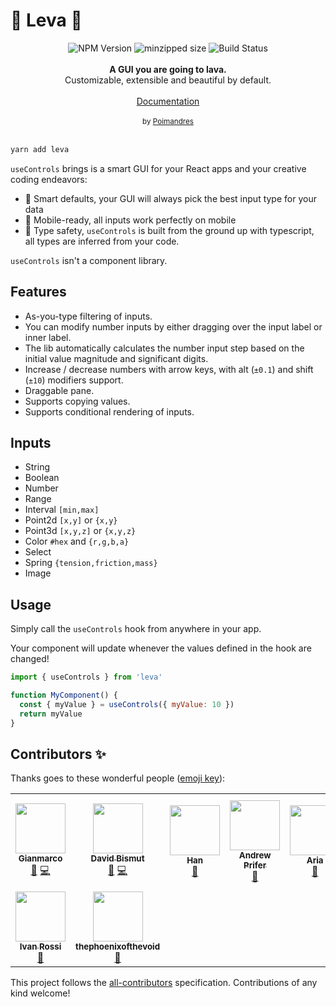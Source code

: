 <h1>🌋 Leva 🌋</h1>

<div align="center">
    <img src="https://badgen.net/npm/v/leva" alt="NPM Version" />
  <img src="https://badgen.net/bundlephobia/minzip/leva" alt="minzipped size"/>
    <img src="https://github.com/gsimone/leva/workflows/CI/badge.svg" alt="Build Status" />
</a>
</div>
<br />
<div align="center"><strong>A GUI you are going to lava.</strong></div>
<div align="center"> Customizable, extensible and beautiful by default.</div>
<br />
<div align="center">
<a href="https://docs.pmnd.rs/leva">Documentation</a> 
</div>
<br />
<div align="center">
  <sub>by <a href="https://twitter.com/pmndrs">Poimandres</a></sub>
</div>

<br />

```bash
yarn add leva
```

`useControls` brings is a smart GUI for your React apps and your creative coding endeavors:

- 🧐 Smart defaults, your GUI will always pick the best input type for your data
- 🤳 Mobile-ready, all inputs work perfectly on mobile
- 💪 Type safety, `useControls` is built from the ground up with typescript, all types are inferred from your code. 

`useControls` isn't a component library.

## Features
* As-you-type filtering of inputs. 
* You can modify number inputs by either dragging over the input label or inner label.
* The lib automatically calculates the number input step based on the initial value magnitude and significant digits. 
* Increase / decrease numbers with arrow keys, with alt (`±0.1`) and shift (`±10`) modifiers support.
* Draggable pane.
* Supports copying values.
* Supports conditional rendering of inputs.

## Inputs
* String
* Boolean
* Number
* Range
* Interval `[min,max]`
* Point2d `[x,y]` or `{x,y}`
* Point3d `[x,y,z]` or `{x,y,z}`
* Color `#hex` and `{r,g,b,a}`
* Select
* Spring `{tension,friction,mass}`
* Image

## Usage

Simply call the `useControls` hook from anywhere in your app.

Your component will update whenever the values defined in the hook are changed!

```jsx
import { useControls } from 'leva'

function MyComponent() {
  const { myValue } = useControls({ myValue: 10 })
  return myValue
}
```

## Contributors ✨

Thanks goes to these wonderful people ([emoji key](https://allcontributors.org/docs/en/emoji-key)):

<!-- ALL-CONTRIBUTORS-LIST:START - Do not remove or modify this section -->
<!-- prettier-ignore-start -->
<!-- markdownlint-disable -->
<table>
  <tr>
    <td align="center"><a href="https://twitter.com/ggsimm"><img src="https://avatars0.githubusercontent.com/u/1862172?v=4?s=80" width="80px;" alt=""/><br /><sub><b>Gianmarco</b></sub></a><br /><a href="#ideas-gsimone" title="Ideas, Planning, & Feedback">🤔</a> <a href="https://github.com/gsimone/leva/commits?author=gsimone" title="Code">💻</a></td>
    <td align="center"><a href="https://github.com/dbismut"><img src="https://avatars2.githubusercontent.com/u/5003380?v=4?s=80" width="80px;" alt=""/><br /><sub><b>David Bismut</b></sub></a><br /><a href="#ideas-dbismut" title="Ideas, Planning, & Feedback">🤔</a> <a href="https://github.com/gsimone/leva/commits?author=dbismut" title="Code">💻</a></td>
    <td align="center"><a href="https://iinf.in/"><img src="https://avatars0.githubusercontent.com/u/48106228?v=4?s=80" width="80px;" alt=""/><br /><sub><b>Han</b></sub></a><br /><a href="#design-iinfin" title="Design">🎨</a></td>
    <td align="center"><a href="https://github.com/AndrewPrifer"><img src="https://avatars1.githubusercontent.com/u/2991360?v=4?s=80" width="80px;" alt=""/><br /><sub><b>Andrew Prifer</b></sub></a><br /><a href="#ideas-AndrewPrifer" title="Ideas, Planning, & Feedback">🤔</a></td>
    <td align="center"><a href="http://twitter.com/ariaminaei"><img src="https://avatars3.githubusercontent.com/u/593118?v=4?s=80" width="80px;" alt=""/><br /><sub><b>Aria</b></sub></a><br /><a href="#ideas-AriaMinaei" title="Ideas, Planning, & Feedback">🤔</a></td>
    <td align="center"><a href="https://github.com/emmelleppi"><img src="https://avatars2.githubusercontent.com/u/39760175?v=4?s=80" width="80px;" alt=""/><br /><sub><b>Marco Ludovico Perego</b></sub></a><br /><a href="#ideas-emmelleppi" title="Ideas, Planning, & Feedback">🤔</a></td>
    <td align="center"><a href="https://github.com/marcofugaro"><img src="https://avatars3.githubusercontent.com/u/7217420?v=4?s=80" width="80px;" alt=""/><br /><sub><b>Marco Fugaro</b></sub></a><br /><a href="#ideas-marcofugaro" title="Ideas, Planning, & Feedback">🤔</a></td>
  </tr>
  <tr>
    <td align="center"><a href="https://github.com/ivanross"><img src="https://avatars1.githubusercontent.com/u/15856208?v=4?s=80" width="80px;" alt=""/><br /><sub><b>Ivan Rossi</b></sub></a><br /><a href="https://github.com/gsimone/leva/issues?q=author%3Aivanross" title="Bug reports">🐛</a></td>
    <td align="center"><a href="https://github.com/thephoenixofthevoid"><img src="https://avatars2.githubusercontent.com/u/49817252?v=4?s=80" width="80px;" alt=""/><br /><sub><b>thephoenixofthevoid</b></sub></a><br /><a href="https://github.com/gsimone/leva/issues?q=author%3Athephoenixofthevoid" title="Bug reports">🐛</a></td>
  </tr>
</table>

<!-- markdownlint-restore -->
<!-- prettier-ignore-end -->

<!-- ALL-CONTRIBUTORS-LIST:END -->

This project follows the [all-contributors](https://github.com/all-contributors/all-contributors) specification. Contributions of any kind welcome!
